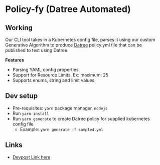 # Policy-fy (Datree Automated)

## Working
Our CLI tool takes in a Kubernetes config file, parses it using our custom Generative Algorithm to produce [Datree](https://www.datree.io/) policy.yml file that can be published to test using Datree.

**Features**

- Parsing YAML config properties
- Support for Resource Limits. Ex: maximum: 25
- Supports enums, string and limit values

## Dev setup

- Pre-requisites: `yarn` package manager, `nodejs`
- Run `yarn install`
- Run `yarn generate` to create Datree policy for supplied kubernetes config file
  - Example: `yarn generate -f sample4.yml`

## Links

- [Devpost Link here](https://devpost.com/software/shhhh)
